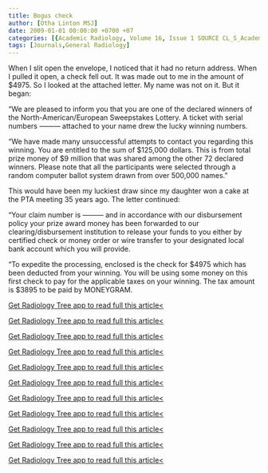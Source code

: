 ```yaml
---
title: Bogus check
author: [Otha Linton MSJ]
date: 2009-01-01 00:00:00 +0700 +07
categories: [{Academic Radiology, Volume 16, Issue 1 SOURCE CL_S_AcademicRadiologyVolume16Issue1 1}]
tags: [Journals,General Radiology]
---
```

When I slit open the envelope, I noticed that it had no return address. When I pulled it open, a check fell out. It was made out to me in the amount of $4975. So I looked at the attached letter. My name was not on it. But it began:

“We are pleased to inform you that you are one of the declared winners of the North-American/European Sweepstakes Lottery. A ticket with serial numbers ——— attached to your name drew the lucky winning numbers.

“We have made many unsuccessful attempts to contact you regarding this winning. You are entitled to the sum of $125,000 dollars. This is from total prize money of $9 million that was shared among the other 72 declared winners. Please note that all the participants were selected through a random computer ballot system drawn from over 500,000 names.”

This would have been my luckiest draw since my daughter won a cake at the PTA meeting 35 years ago. The letter continued:

“Your claim number is ——— and in accordance with our disbursement policy your prize award money has been forwarded to our clearing/disbursement institution to release your funds to you either by certified check or money order or wire transfer to your designated local bank account which you will provide.

“To expedite the processing, enclosed is the check for $4975 which has been deducted from your winning. You will be using some money on this first check to pay for the applicable taxes on your winning. The tax amount is $3895 to be paid by MONEYGRAM.

[Get Radiology Tree app to read full this article<](https://clinicalpub.com/app)

[Get Radiology Tree app to read full this article<](https://clinicalpub.com/app)

[Get Radiology Tree app to read full this article<](https://clinicalpub.com/app)

[Get Radiology Tree app to read full this article<](https://clinicalpub.com/app)

[Get Radiology Tree app to read full this article<](https://clinicalpub.com/app)

[Get Radiology Tree app to read full this article<](https://clinicalpub.com/app)

[Get Radiology Tree app to read full this article<](https://clinicalpub.com/app)

[Get Radiology Tree app to read full this article<](https://clinicalpub.com/app)

[Get Radiology Tree app to read full this article<](https://clinicalpub.com/app)

[Get Radiology Tree app to read full this article<](https://clinicalpub.com/app)

[Get Radiology Tree app to read full this article<](https://clinicalpub.com/app)